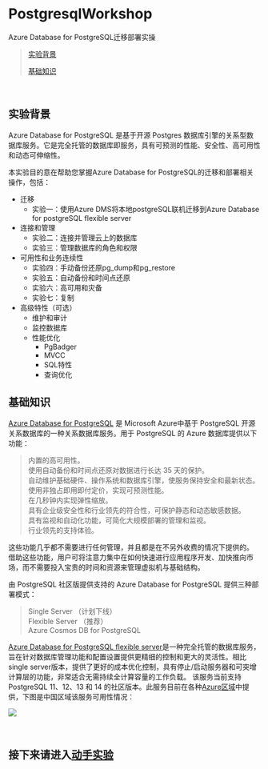 # PostgresqlWorkshop
Azure Database for PostgreSQL迁移部署实操

> [实验背景](#实验背景)
>
> [基础知识](#基础知识)
>

&nbsp;
&nbsp;

## 实验背景
Azure Database for PostgreSQL 是基于开源 Postgres 数据库引擎的关系型数据库服务。它是完全托管的数据库即服务，具有可预测的性能、安全性、高可用性和动态可伸缩性。

本实验目的意在帮助您掌握Azure Database for PostgreSQL的迁移和部署相关操作，包括：
- 迁移
  - 实验一：使用Azure DMS将本地postgreSQL联机迁移到Azure Database for postgreSQL flexible server
- 连接和管理
  - 实验二：连接并管理云上的数据库
  - 实验三：管理数据库的角色和权限
- 可用性和业务连续性
  - 实验四：手动备份还原pg_dump和pg_restore
  - 实验五：自动备份和时间点还原
  - 实验六：高可用和灾备
  - 实验七：复制
- 高级特性（可选）
  - 维护和审计
  - 监控数据库
  - 性能优化
    - PgBadger
    - MVCC
    - SQL特性
    - 查询优化

    
## 基础知识
 
   [Azure Database for PostgreSQL](https://learn.microsoft.com/zh-cn/azure/postgresql/single-server/overview) 是 Microsoft Azure中基于 PostgreSQL 开源关系数据库的一种关系数据库服务。用于 PostgreSQL 的 Azure 数据库提供以下功能：
   > 内置的高可用性。  
   > 使用自动备份和时间点还原对数据进行长达 35 天的保护。  
   > 自动维护基础硬件、操作系统和数据库引擎，使服务保持安全和最新状态。  
   > 使用非独占即用即付定价，实现可预测性能。   
   > 在几秒钟内实现弹性缩放。  
   > 具有企业级安全性和行业领先的符合性，可保护静态和动态敏感数据。  
   > 具有监视和自动化功能，可简化大规模部署的管理和监视。  
   > 行业领先的支持体验。  
   
   这些功能几乎都不需要进行任何管理，并且都是在不另外收费的情况下提供的。 借助这些功能，用户可将注意力集中在如何快速进行应用程序开发、加快推向市场，而不需要投入宝贵的时间和资源来管理虚拟机与基础结构。  
   
   由 PostgreSQL 社区版提供支持的 Azure Database for PostgreSQL 提供三种部署模式：
   > Single Server （计划下线）   
   > Flexible Server  （推荐）  
   > Azure Cosmos DB for PostgreSQL  

   [Azure Database for PostgreSQL flexible server](https://learn.microsoft.com/zh-cn/azure/postgresql/flexible-server/overview)是一种完全托管的数据库服务，旨在针对数据库管理功能和配置设置提供更精细的控制和更大的灵活性。相比single server版本，提供了更好的成本优化控制，具有停止/启动服务器和可突增计算层的功能，非常适合无需持续全计算容量的工作负载。 该服务当前支持 PostgreSQL 11、12、13 和 14 的社区版本。此服务目前在各种[Azure区域](https://azure.microsoft.com/zh-cn/explore/global-infrastructure/products-by-region/?products=cosmos-db,postgresql)中提供，下图是中国区域该服务可用性情况：  

   ![](./media/readme_image2.png)


&nbsp;
&nbsp;

## 接下来请进入[动手实验](./PostgresqlWorkshop.md)